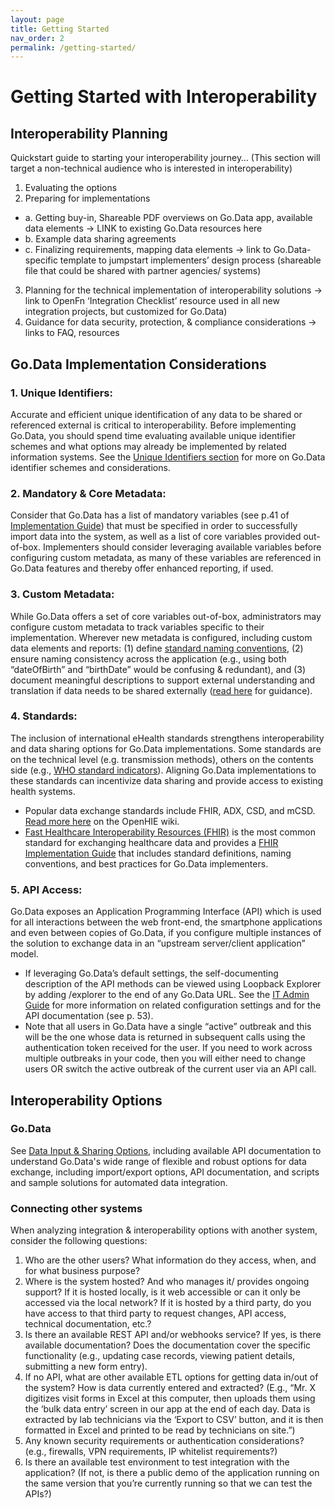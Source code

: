 ```yaml
---
layout: page
title: Getting Started
nav_order: 2
permalink: /getting-started/
---
```


# Getting Started with Interoperability
## Interoperability Planning 
Quickstart guide to starting your interoperability journey… (This section will target a non-technical audience who is interested in interoperability)
1. Evaluating the options 
2. Preparing for implementations 
- a. Getting buy-in, Shareable PDF overviews on Go.Data app, available data elements → LINK to existing Go.Data resources here
- b. Example data sharing agreements
- c. Finalizing requirements, mapping data elements → link to Go.Data-specific template to jumpstart implementers’ design process (shareable file that could be shared with partner agencies/ systems)
3. Planning for the technical implementation of interoperability solutions → link to OpenFn ‘Integration Checklist’ resource used in all new integration projects, but customized for Go.Data)
4. Guidance for data security, protection, & compliance considerations → links to FAQ, resources


## Go.Data Implementation Considerations
### 1. Unique Identifiers:
Accurate and efficient unique identification of any data to be shared or referenced external is critical to interoperability. Before implementing Go.Data, you should spend time evaluating available unique identifier schemes and what options may already be implemented by related information systems. See the [Unique Identifiers section]() for more on Go.Data identifier schemes and considerations. 
### 2. Mandatory & Core Metadata: 
Consider that Go.Data has a list of mandatory variables (see p.41 of [Implementation Guide](...)) that must be specified in order to successfully import data into the system, as well as a list of core variables provided out-of-box. Implementers should consider leveraging available variables before configuring custom metadata, as many of these variables are referenced in Go.Data features and thereby offer enhanced reporting, if used. 
### 3. Custom Metadata: 
While Go.Data offers a set of core variables out-of-box, administrators may configure custom metadata to track variables specific to their implementation. Wherever new metadata is configured, including custom data elements and reports: 
(1) define [standard naming conventions](https://wiki.hl7.org/FHIR_Guide_to_Designing_Resources#Naming_Rules_.26_Guidelines), 
(2) ensure naming consistency across the application (e.g., using both “dateOfBirth” and “birthDate” would be confusing & redundant), and 
(3) document meaningful descriptions to support external understanding and translation if data needs to be shared externally ([read here](https://wiki.hl7.org/FHIR_Guide_to_Designing_Resources#Guidelines_for_Short_descriptions_and_definitions) for guidance). 
### 4. Standards: 
The inclusion of international eHealth standards strengthens interoperability and data sharing options for Go.Data implementations. Some standards are on the technical level (e.g. transmission methods), others on the contents side (e.g., [WHO standard indicators](http://who.int/data/gho/indicator-metadata-registry)). Aligning Go.Data implementations to these standards can incentivize data sharing and provide access to existing health systems. 
- Popular data exchange standards include FHIR, ADX, CSD, and mCSD. [Read more here](https://wiki.ohie.org/display/documents/OpenHIE+Standards+and+Profiles) on the OpenHIE wiki. 
- [Fast Healthcare Interoperability Resources (FHIR)](https://www.hl7.org/fhir/overview.html) is the most common standard for exchanging healthcare data and provides a [FHIR Implementation Guide](https://www.hl7.org/fhir/implementationguide.html) that includes standard definitions, naming conventions, and best practices for Go.Data implementers. 
### 5. API Access: 
Go.Data exposes an Application Programming Interface (API) which is used for all interactions between the web front-end, the smartphone applications and even between copies of Go.Data, if you configure multiple instances of the solution to exchange data in an “upstream server/client application” model. 
- If leveraging Go.Data’s default settings, the self-documenting description of the API methods can be viewed using Loopback Explorer by adding /explorer to the end of any Go.Data URL. See the [IT Admin Guide](...) for more information on related configuration settings and for the API documentation (see p. 53). 
- Note that all users in Go.Data have a single “active” outbreak and this will be the one whose data is returned in subsequent calls using the authentication token received for the user. If you need to work across multiple outbreaks in your code, then you will either need to change users OR switch the active outbreak of the current user via an API call.


## Interoperability Options
### Go.Data 
See [Data Input & Sharing Options](../2-data-exchange-options.md), including available API documentation to understand Go.Data's wide range of flexible and robust options for data exchange, including import/export options, API documentation, and scripts and sample solutions for automated data integration.

### Connecting other systems
When analyzing integration & interoperability options with another system, consider the following questions: 
1. Who are the other users? What information do they access, when, and for what business purpose? 
2. Where is the system hosted? And who manages it/ provides ongoing support? If it is hosted locally, is it web accessible or can it only be accessed via the local network? If it is hosted by a third party, do you have access to that third party to request changes, API access, technical documentation, etc.? 
3. Is there an available REST API and/or webhooks service? If yes, is there available documentation? Does the documentation cover the specific functionality (e.g., updating case records, viewing patient details, submitting a new form entry). 
4. If no API, what are other available ETL options for getting data in/out of the system? How is data currently entered and extracted? (E.g., “Mr. X digitizes visit forms in Excel at this computer, then uploads them using the ‘bulk data entry’ screen in our app at the end of each day. Data is extracted by lab technicians via the ‘Export to CSV’ button, and it is then formatted in Excel and printed to be read by technicians on site.”) 
5. Any known security requirements or authentication considerations? (e.g., firewalls, VPN requirements, IP whitelist requirements?)
6. Is there an available test environment to test integration with the application? (If not, is there a public demo of the application running on the same version that you’re currently running so that we can test the APIs?)

